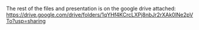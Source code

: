 The rest of the files and  presentation is on the google drive attached: https://drive.google.com/drive/folders/1qYHf4KCrcLXPj8nbJr2rXAk0lNe2pVTo?usp=sharing 
